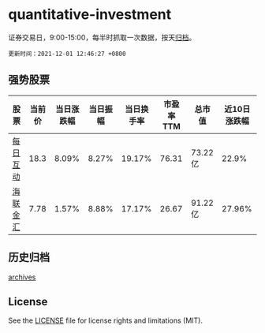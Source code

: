# quantitative-investment

证券交易日，9:00-15:00，每半时抓取一次数据，按天[归档](archives)。

`更新时间：2021-12-01 12:46:27 +0800`

## 强势股票

|股票|当前价|当日涨跌幅|当日振幅|当日换手率|市盈率TTM|总市值|近10日涨跌幅|
|----|----|----|----|----|----|----|----|
|[每日互动](https://xueqiu.com/S/SZ300766)|18.3|8.09%|8.27%|19.17%|76.31|73.22亿|22.9%|
|[海联金汇](https://xueqiu.com/S/SZ002537)|7.78|1.57%|8.88%|17.17%|26.67|91.22亿|27.96%|

## 历史归档

[archives](archives)

## License

See the [LICENSE](LICENSE) file for license rights and limitations (MIT).